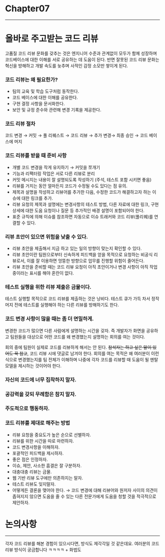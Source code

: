 # Chapter07

---

# 올바로 주고받는 코드 리뷰

고품질 코드 리뷰 문화를 갖추는 것은 엔지니어 수준과 관계없이 모두가 함께 성장하며 코드베이스에 대한 이해를 서로 공유하는 데 도움이 된다. 반면 잘못된 코드 리뷰 문화는 혁신을 방해하고 개발 속도를 늦추며 사적인 감정 소모만 쌓이게 된다.

### 코드 리뷰는 왜 필요한가?

- 팀의 교육 및 학습 도구처럼 동작한다.
- 코드 베이스에 대한 이해를 공유한다.
- 구현 결정 사항을 문서화한다.
- 보안 및 규정 준수와 관련해 변경 기록을 제공한다.

### 코드 리뷰 절차

코드 변경 → 커밋 → 풀 리퀘스트 → 코드 리뷰 → 추가 변경→ 최종 승인 → 코드 베이스에 머지

### 코드 리뷰를 받을 때 준비 사항

- 개별 코드 변경을 작게 유지하기 → 커밋을 쪼개기
- 기능과 리팩터링 작업은 서로 다른 리뷰로 분리
- 커밋 메시지는 내용이 잘 설명되도록 작성하기 (주석, 테스트 포함 시키면 좋음)
- 리뷰를 거치는 동안 얼마든지 코드가 수정될 수도 있다는 점 유의.
- 제목과 설명을 작성하고 리뷰어를 추가한 다음, 수정한 코드가 해결하고자 하는 이슈에 대한 링크를 추가.
- 리뷰 요청의 제목과 설명에는 변경사항의 테스트 방법, 다른 자료에 대한 링크, 구현 상세에 대한 도움 요청이나 질문 등 추가적인 배경 설명이 포함되어야 한다.
- 표준 규칙에 의해 이슈를  참조하면 자동으로 이슈 트래커와 코드 리뷰(풀리퀘)를 연결할 수 있다.

### 리뷰 초안이 있으면 위험을 낮출 수 있다.

- 리뷰 초안을 제출해서 지금 하고 있는 일의 방향이 맞는지 확인할 수 있다.
- 리뷰 초안이란 팀원으로부터 신속하게 피드백을 얻을 목적으로 요청하는 비공식 리뷰로서, 이를 잘 이용하면 엉뚱한 방향으로 업무를 진행할 위험이 줄어든다.
- 리뷰 초안을 준비할 때는 코드 리뷰 요청이 아직 초안이거나 변경 사항이 아직 작업 중이라는 표시를 해야 혼란이 없다.

### 테스트 실행을 위한 리뷰 제출은 금물이다.

테스트 실행할 목적으로 코드 리뷰를 제출하는 것은 낭비다. 테스트 큐가 가득 차서 정작 머지 전에 테스트를 실행해야 하는 다른 리뷰를 방해하기도 한다.

### 코드 변경 사항이 많을 때는 좀 더 면밀하게.

변경한 코드가 많으면 다른 사람에게 설명하는 시간을 갖자. 즉 개발자가 화면을 공유하고 팀원들을 대상으로 어떤 코드를 왜 변경했는지 설명하는 회의를 여는 것이다.

회의 중에 팀원이 실제로 코드를 리뷰하게 해서는 안 된다. ~~참석자는 하고 싶은 말이 있어도 꾹 참고~~, 코드 리뷰 시에 댓글로 남겨야 한다. 회의를 여는 목적은 왜 여러분이 이런 식으로 변경했는지를 팀 전체가 이해하며 나중에 각자 코드를 리뷰할 때 도움이 될 멘탈 모델을 제시하는 것이어야 한다.

### 자신의 코드에 너무 집착하지 말자.

### 공감력을 갖되 무례함은 참지 말자.

### 주도적으로 행동하자.

### 코드 리뷰를 제대로 해주는 방법

- 리뷰 요청을 중요도가 높은 순으로 선별하자.
- 리뷰를 위한 시간을 따로 마련하자.
- 코드 변경사항을 이해하자.
- 포괄적인 피드백을 제시하자.
- 좋은 점은 인정하자.
- 이슈, 제안, 사소한 흠결은 잘 구분하자.
- 대충대충 리뷰는 금물.
- 웹 기반 리뷰 도구에만 의존하지는 말자.
- 테스트 리뷰도 잊지말자.
- 어떻게든 결론을 맺어야 한다. 
→ 코드 변경에 대해 리뷰어와 원저자 사이의 의견이 좁혀지지 않으면 도움을 줄 수 있는 다른 전문가에게 도움을 청할 것을 적극적으로 제안하자.

# 논의사항

---

각자 코드 리뷰를 해본 경험이 있으시다면, 방식도 제각각일 것 같은데요. 여러분의 코드 리뷰 방식이 궁금합니다 ㅋㅋㅋㅋ + 화법도